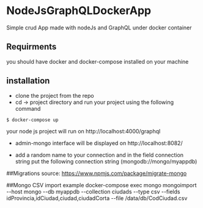 # NodeJsGraphQLDockerApp
Simple crud App made with nodeJs and GraphQL under docker container

## Requirments 

you should have docker and docker-compose installed on your machine 

## installation 

* clone the project from the repo 
* cd -> project directory and run your project using the following command 
 ```
 $ docker-compose up 
 ```
 your node js project will run on http://localhost:4000/graphql
 
 * admin-mongo interface will be displayed on http://localhost:8082/
 
 * add a random name to your connection and in the field connection string put the following connection string 
 (mongodb://mongo/myappdb)
 
 

##Migrations
source: https://www.npmjs.com/package/migrate-mongo

##Mongo CSV import example
 docker-compose exec mongo mongoimport --host mongo --db myappdb  --collection ciudads --type csv --fields idProvincia,idCiudad,ciudad,ciudadCorta --file /data/db/CodCiudad.csv




